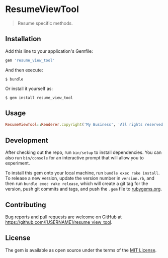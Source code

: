 # ResumeViewTool

> Resume specific methods.

## Installation

Add this line to your application's Gemfile:

```ruby
gem 'resume_view_tool'
```

And then execute:

    $ bundle

Or install it yourself as:

    $ gem install resume_view_tool

## Usage

```ruby
ResumeViewTool::Renderer.copyright('My Business', 'All rights reserved')
```

## Development

After checking out the repo, run `bin/setup` to install dependencies. You can also run `bin/console` for an interactive prompt that will allow you to experiment.

To install this gem onto your local machine, run `bundle exec rake install`. To release a new version, update the version number in `version.rb`, and then run `bundle exec rake release`, which will create a git tag for the version, push git commits and tags, and push the `.gem` file to [rubygems.org](https://rubygems.org).

## Contributing

Bug reports and pull requests are welcome on GitHub at https://github.com/[USERNAME]/resume_view_tool.

## License

The gem is available as open source under the terms of the [MIT License](https://opensource.org/licenses/MIT).
